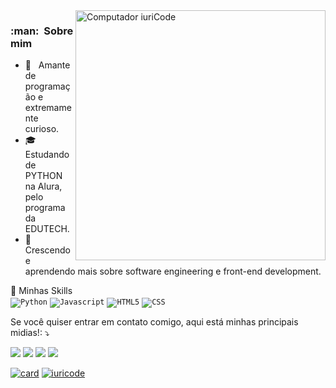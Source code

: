 <img src="https://raw.githubusercontent.com/MicaelliMedeiros/micaellimedeiros/master/image/computer-illustration.png" min-width="400px" max-width="400px" width="400px" align="right" alt="Computador iuriCode">

<h3> :man: &nbsp;Sobre mim </h3>

- 🤔 &nbsp; Amante de programação e extremamente curioso.
- 🎓 &nbsp; Estudando de PYTHON na Alura, pelo programa da EDUTECH.
- 🌱 &nbsp; Crescendo e aprendendo mais sobre software engineering e front-end development.
  
🚀 Minhas Skills
 <br>
<code><img src="https://img.shields.io/badge/Python-3776AB?style=for-the-badge&logo=python&logoColor=white" alt="Python"/></code>
<code><img src="https://img.shields.io/badge/JavaScript-F7DF1E?style=for-the-badge&logo=javascript&logoColor=black" alt="Javascript"/></code>
<code><img src="https://img.shields.io/badge/HTML5-E34F26?style=for-the-badge&logo=html5&logoColor=white" alt="HTML5"/></code>
<code><img src="https://img.shields.io/badge/CSS3-1572B6?style=for-the-badge&logo=css3&logoColor=white" alt="CSS"/></code>

<p>
Se você quiser entrar em contato comigo, aqui está minhas principais midias!: ⤵️
</p>
<p align="left">
  <a href="https://www.facebook.com/Lukitias/" alt="facebook">
  <img src="https://img.shields.io/badge/Facebook-1877F2?style=for-the-badge&logo=facebook&logoColor=white" /></a>
          
  <a href="https://www.reddit.com/user/PotatoBreadDad" alt="Reddit">
  <img src="https://img.shields.io/badge/Reddit-FF4500?style=for-the-badge&logo=reddit&logoColor=white"/></a>

  <a href="lucasmathues416@outlook.com" alt="outlook">
  <img src="https://img.shields.io/badge/Microsoft_Outlook-0078D4?style=for-the-badge&logo=microsoft-outlook&logoColor=white"/></a>

  <a href="https://www.instagram.com/lulu_mathel/" alt="Instagram">
  <img src="https://img.shields.io/badge/-Instagram-DF0174?style=flat-square&labelColor=DF0174&logo=instagram&logoColor=white&link=https://www.instagram.com/lulu_mathel/"/></a>
</p> 
  
[![card](https://github-readme-stats.vercel.app/api?username=Lukiticas&theme=dark)](https://github.com/Lukiticas/)
[![iuricode](https://github-readme-stats.vercel.app/api/top-langs/?username=Lukiticas&layout=compact&theme=dark)](https://github.com/Lukiticas/)



